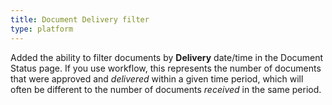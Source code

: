 ```yaml
---
title: Document Delivery filter
type: platform
---
```


Added the ability to filter documents by **Delivery** date/time in the Document Status page. If you use workflow, this represents the number of documents that were approved and *delivered* within a given time period, which will often be different to the number of documents *received* in the same period.